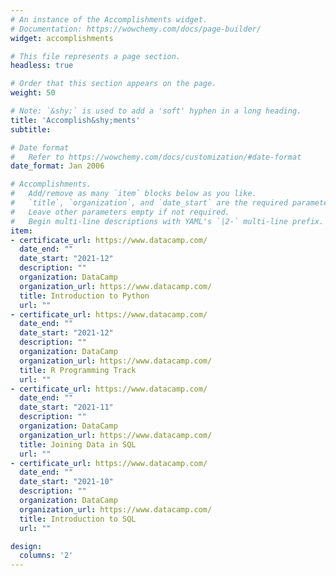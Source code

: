 ```yaml
---
# An instance of the Accomplishments widget.
# Documentation: https://wowchemy.com/docs/page-builder/
widget: accomplishments

# This file represents a page section.
headless: true

# Order that this section appears on the page.
weight: 50

# Note: `&shy;` is used to add a 'soft' hyphen in a long heading.
title: 'Accomplish&shy;ments'
subtitle:

# Date format
#   Refer to https://wowchemy.com/docs/customization/#date-format
date_format: Jan 2006

# Accomplishments.
#   Add/remove as many `item` blocks below as you like.
#   `title`, `organization`, and `date_start` are the required parameters.
#   Leave other parameters empty if not required.
#   Begin multi-line descriptions with YAML's `|2-` multi-line prefix.
item:
- certificate_url: https://www.datacamp.com/
  date_end: ""
  date_start: "2021-12"
  description: ""
  organization: DataCamp
  organization_url: https://www.datacamp.com/
  title: Introduction to Python
  url: ""
- certificate_url: https://www.datacamp.com/
  date_end: ""
  date_start: "2021-12"
  description: ""
  organization: DataCamp
  organization_url: https://www.datacamp.com/
  title: R Programming Track
  url: ""
- certificate_url: https://www.datacamp.com/
  date_end: ""
  date_start: "2021-11"
  description: ""
  organization: DataCamp
  organization_url: https://www.datacamp.com/
  title: Joining Data in SQL
  url: ""
- certificate_url: https://www.datacamp.com/
  date_end: ""
  date_start: "2021-10"
  description: ""
  organization: DataCamp
  organization_url: https://www.datacamp.com/
  title: Introduction to SQL
  url: ""

design:
  columns: '2' 
---
```


